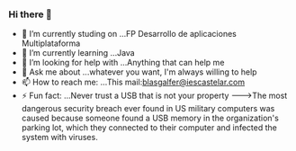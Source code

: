 ### Hi there 👋
- 🔭 I’m currently studing on ...FP Desarrollo de aplicaciones Multiplataforma
- 🌱 I’m currently learning ...Java
- 🤔 I’m looking for help with ...Anything that can help me
- 💬 Ask me about ...whatever you want, I'm always willing to help
- 📫 How to reach me: ...This mail:blasgalfer@iescastelar.com
- ⚡ Fun fact: ...Never trust a USB that is not your property
--->The most dangerous security breach ever found in US military computers was caused because someone found a USB memory in the organization's parking lot, which they connected to their computer and infected the system with viruses.
<!--
**bgalfer/bgalfer** is a ✨ _special_ ✨ repository because its `README.md` (this file) appears on your GitHub profile.
